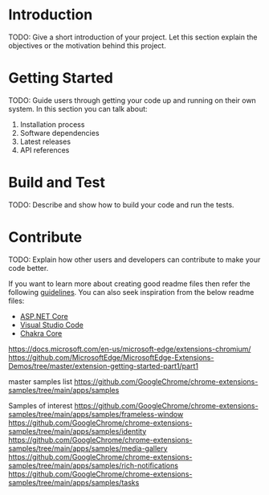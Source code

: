 # Introduction 
TODO: Give a short introduction of your project. Let this section explain the objectives or the motivation behind this project. 

# Getting Started
TODO: Guide users through getting your code up and running on their own system. In this section you can talk about:
1.	Installation process
2.	Software dependencies
3.	Latest releases
4.	API references

# Build and Test
TODO: Describe and show how to build your code and run the tests. 

# Contribute
TODO: Explain how other users and developers can contribute to make your code better. 

If you want to learn more about creating good readme files then refer the following [guidelines](https://docs.microsoft.com/en-us/azure/devops/repos/git/create-a-readme?view=azure-devops). You can also seek inspiration from the below readme files:
- [ASP.NET Core](https://github.com/aspnet/Home)
- [Visual Studio Code](https://github.com/Microsoft/vscode)
- [Chakra Core](https://github.com/Microsoft/ChakraCore)

https://docs.microsoft.com/en-us/microsoft-edge/extensions-chromium/
https://github.com/MicrosoftEdge/MicrosoftEdge-Extensions-Demos/tree/master/extension-getting-started-part1/part1

master samples list
https://github.com/GoogleChrome/chrome-extensions-samples/tree/main/apps/samples

Samples of interest
https://github.com/GoogleChrome/chrome-extensions-samples/tree/main/apps/samples/frameless-window
https://github.com/GoogleChrome/chrome-extensions-samples/tree/main/apps/samples/identity
https://github.com/GoogleChrome/chrome-extensions-samples/tree/main/apps/samples/media-gallery
https://github.com/GoogleChrome/chrome-extensions-samples/tree/main/apps/samples/rich-notifications
https://github.com/GoogleChrome/chrome-extensions-samples/tree/main/apps/samples/tasks